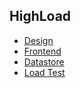 ## HighLoad

- [Design](design.md)
- [Frontend](frontend.md)
- [Datastore](datastore.md)
- [Load Test](load-tests.md)
